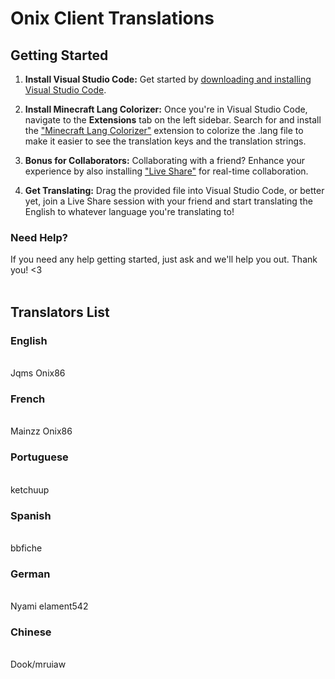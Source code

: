 # Onix Client Translations

## Getting Started
1. **Install Visual Studio Code:** Get started by [downloading and installing Visual Studio Code](https://code.visualstudio.com/).

2. **Install Minecraft Lang Colorizer:** Once you're in Visual Studio Code, navigate to the **Extensions** tab on the left sidebar.
Search for and install the ["Minecraft Lang Colorizer"](<https://marketplace.visualstudio.com/items?itemName=zz5840.minecraft-lang-colorizer>) extension to colorize the .lang file to make it easier to see the translation keys and the translation strings.

4. **Bonus for Collaborators:** Collaborating with a friend? Enhance your experience by also installing ["Live Share"](<https://marketplace.visualstudio.com/items?itemName=MS-vsliveshare.vsliveshare>) for real-time collaboration.

5. **Get Translating:** Drag the provided file into Visual Studio Code, or better yet, join a Live Share session with your friend and start translating the English to whatever language you're translating to!

### Need Help?
If you need any help getting started, just ask and we'll help you out.
Thank you! <3
<br><br>
## Translators List
### English
<br>
Jqms
Onix86

### French
<br>
Mainzz
Onix86

### Portuguese
<br>
ketchuup

### Spanish
<br>
bbfiche

### German
<br>
Nyami
elament542

### Chinese
<br>
Dook/mruiaw
